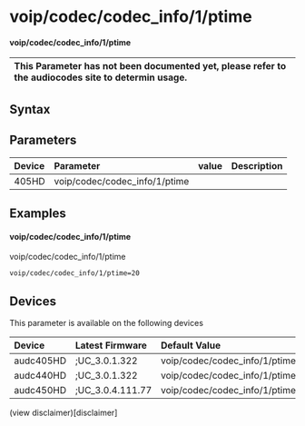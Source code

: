﻿---
description: voip/codec/codec_info/1/ptime
search: false
---

# voip/codec/codec_info/1/ptime

#### voip/codec/codec_info/1/ptime


| This Parameter has not been documented yet, please refer to the audiocodes site to determin usage.  | 
| :--- |

## Syntax

## Parameters
|Device|Parameter|value|Description|
|:---|:---|:---|:---|
| 405HD | voip/codec/codec_info/1/ptime |  |  |

## Examples
#### voip/codec/codec_info/1/ptime

voip/codec/codec_info/1/ptime

```
voip/codec/codec_info/1/ptime=20
```

## Devices
This parameter is available on the following devices

| Device | Latest Firmware | Default Value |
|:---|:---|:---|
| audc405HD | ;UC_3.0.1.322 | voip/codec/codec_info/1/ptime=20 
| audc440HD | ;UC_3.0.1.322 | voip/codec/codec_info/1/ptime=20 
| audc450HD | ;UC_3.0.4.111.77 | voip/codec/codec_info/1/ptime=20 

(view disclaimer)[disclaimer]
